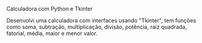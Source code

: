 Calculadora com Python e Tkinter

Desenvolvi uma calculadora com interfaces usando "Tkinter", tem funções como soma, subtração, multiplicação, divisão, potência, raiz quadrada, fatorial, média, maior e menor valor.
